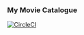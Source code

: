 ### My Movie Catalogue

[![CircleCI](https://dl.circleci.com/status-badge/img/circleci/CjSkQrT1Q1wyz1vEzc619U/3M2zC76br1hLsPBqMZ4xt7/tree/submission-2.svg?style=svg)](https://dl.circleci.com/status-badge/redirect/circleci/CjSkQrT1Q1wyz1vEzc619U/3M2zC76br1hLsPBqMZ4xt7/tree/submission-2)
